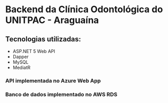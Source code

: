 # Backend da Clínica Odontológica do UNITPAC -  Araguaína

## Tecnologias utilizadas:
<ul>
  <li>ASP.NET 5 Web API</li>
  <li>Dapper</li>
  <li>MySQL</li>
  <li>MediatR</li>
</ul>

### API implementada no Azure Web App
### Banco de dados implementado no AWS RDS
